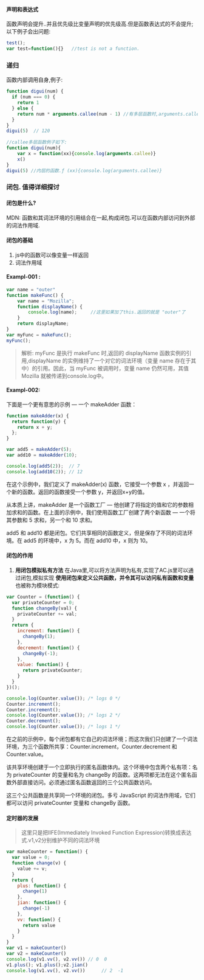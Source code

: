 #### 声明和表达式
函数声明会提升..并且优先级比变量声明的优先级高.但是函数表达式的不会提升;以下例子会出问题:  
```js
test();
var test=function(){}   //test is not a function.
```
### 递归
函数内部调用自身,例子:  
```js
function digui(num) {
  if (num === 0) {
    return 1
  } else {
    return num * arguments.callee(num - 1) //有多层函数时,arguments.callee该语句本身所在函数
  }
}
digui(5)  // 120
  
//callee多层函数例子如下:
function digui(num){
    var x = function(xx){console.log(arguments.callee)}
    x()
}
digui(5) //内层的函数.ƒ (xx){console.log(arguments.callee)}  
```

### 闭包. 值得详细探讨
#### 闭包是什么?
MDN: 函数和其词法环境的引用结合在一起,构成闭包.可以在函数内部访问到外部的词法作用域.
#### 闭包的基础
1. js中的函数可以像变量一样返回  
2. 词法作用域

#### Exampl-001 :
```js
var name = "outer"
function makeFunc() {
    var name = "Mozilla";
    function displayName() {
        console.log(name);     //这里如果加了this.返回的就是 "outer"了
    }
    return displayName;
}
var myFunc = makeFunc();
myFunc();
```
> 解析: myFunc 是执行 makeFunc 时,返回的 displayName 函数实例的引用,displayName 的实例维持了一个对它的词法环境（变量 name 存在于其中）的引用。因此，当 myFunc 被调用时，变量 name 仍然可用，其值 Mozilla 就被传递到console.log中。  

#### Exampl-002:
下面是一个更有意思的示例 — 一个 makeAdder 函数：  
```js
function makeAdder(x) {
  return function(y) {
    return x + y;
  };
}

var add5 = makeAdder(5);
var add10 = makeAdder(10);

console.log(add5(2));  // 7
console.log(add10(2)); // 12
```
在这个示例中，我们定义了 makeAdder(x) 函数，它接受一个参数 x ，并返回一个新的函数。返回的函数接受一个参数 y，并返回x+y的值。

从本质上讲，makeAdder 是一个函数工厂 — 他创建了将指定的值和它的参数相加求和的函数。在上面的示例中，我们使用函数工厂创建了两个新函数 — 一个将   其参数和 5 求和，另一个和 10 求和。  

add5 和 add10 都是闭包。它们共享相同的函数定义，但是保存了不同的词法环境。在 add5 的环境中，x 为 5。而在 add10 中，x 则为 10。
  
    
#### 闭包的作用
1. **用闭包模拟私有方法**
在Java里,可以将方法声明为私有,实现了AC.js里可以通过闭包,模拟实现
**使用闭包来定义公共函数，并令其可以访问私有函数和变量**  也被称为模块模式:
```js
var Counter = (function() {
  var privateCounter = 0;
  function changeBy(val) {
    privateCounter += val;
  }
  return {
    increment: function() {
      changeBy(1);
    },
    decrement: function() {
      changeBy(-1);
    },
    value: function() {
      return privateCounter;
    }
  }   
})();

console.log(Counter.value()); /* logs 0 */
Counter.increment();
Counter.increment();
console.log(Counter.value()); /* logs 2 */
Counter.decrement();
console.log(Counter.value()); /* logs 1 */
```
在之前的示例中，每个闭包都有它自己的词法环境；而这次我们只创建了一个词法环境，为三个函数所共享：Counter.increment，Counter.decrement 和 Counter.value。

该共享环境创建于一个立即执行的匿名函数体内。这个环境中包含两个私有项：名为 privateCounter 的变量和名为 changeBy 的函数。这两项都无法在这个匿名函数外部直接访问。必须通过匿名函数返回的三个公共函数访问。

这三个公共函数是共享同一个环境的闭包。多亏 JavaScript 的词法作用域，它们都可以访问 privateCounter 变量和 changeBy 函数。
#### 定时器的发展
>这里只是把IIFE(Immediately Invoked Function Expression)转换成表达式.v1,v2分别维护不同的词法环境
```js
var makeCounter = function() {
  var value = 0;
  function change(v) {
    value += v;
  }
  return {
    plus: function() {
      change(1)
    },
    jian: function() {
      change(-1)
    },
    vv: function() {
      return value
    }
  }
}
var v1 = makeCounter()
var v2 = makeCounter()
console.log(v1.vv(), v2.vv()) // 0  0
v1.plus(); v1.plus();v2.jian()
console.log(v1.vv(), v2.vv())      // 2  -1
```
